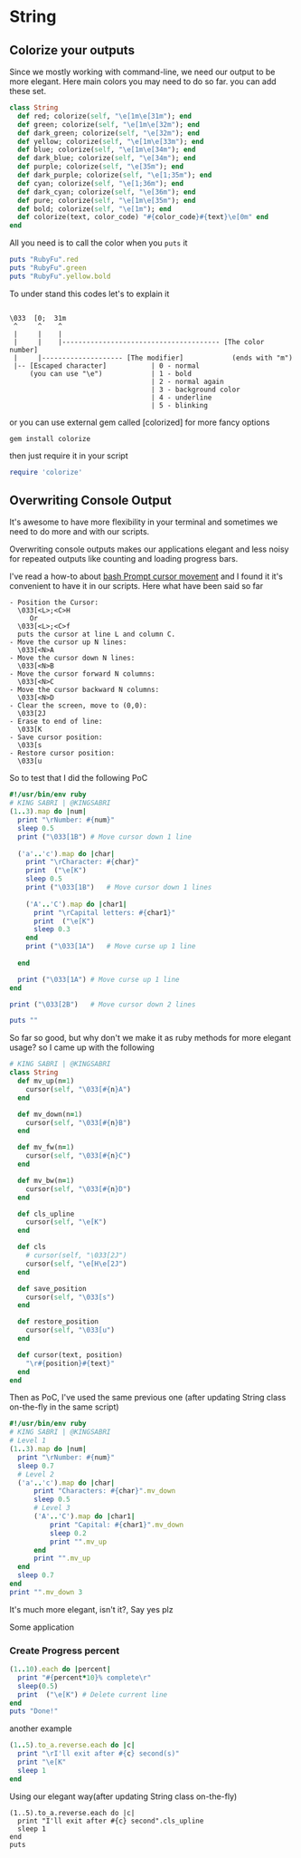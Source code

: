 # String

## Colorize your outputs
Since we mostly working with command-line, we need our output to be more elegant. Here main colors you may need to do so far. you can add these set.

```ruby
class String
  def red; colorize(self, "\e[1m\e[31m"); end
  def green; colorize(self, "\e[1m\e[32m"); end
  def dark_green; colorize(self, "\e[32m"); end
  def yellow; colorize(self, "\e[1m\e[33m"); end
  def blue; colorize(self, "\e[1m\e[34m"); end
  def dark_blue; colorize(self, "\e[34m"); end
  def purple; colorize(self, "\e[35m"); end
  def dark_purple; colorize(self, "\e[1;35m"); end
  def cyan; colorize(self, "\e[1;36m"); end
  def dark_cyan; colorize(self, "\e[36m"); end
  def pure; colorize(self, "\e[1m\e[35m"); end
  def bold; colorize(self, "\e[1m"); end
  def colorize(text, color_code) "#{color_code}#{text}\e[0m" end
end
```
All you need is to call the color when you ```puts``` it
```ruby
puts "RubyFu".red
puts "RubyFu".green
puts "RubyFu".yellow.bold
```

To under stand this codes let's to explain it

```

\033  [0;  31m
 ^     ^    ^    
 |     |    |
 |     |    |--------------------------------------- [The color number]
 |     |-------------------- [The modifier]            (ends with "m")
 |-- [Escaped character]           | 0 - normal                     
     (you can use "\e")            | 1 - bold
                                   | 2 - normal again
                                   | 3 - background color
                                   | 4 - underline
                                   | 5 - blinking
```

or you can use external gem called [colorized] for more fancy options
```
gem install colorize
```
then just require it in your script
```ruby
require 'colorize'
```

## Overwriting Console Output
It's awesome to have more flexibility  in your terminal and sometimes we need to do more and with our scripts.

Overwriting console outputs makes our applications elegant and less noisy for repeated outputs like counting and loading progress bars.

I've read a how-to about [bash Prompt cursor movement][2] and I found it it's convenient to have it in our scripts. Here what have been said so far
```
- Position the Cursor:
  \033[<L>;<C>H
     Or
  \033[<L>;<C>f
  puts the cursor at line L and column C.
- Move the cursor up N lines:
  \033[<N>A
- Move the cursor down N lines:
  \033[<N>B
- Move the cursor forward N columns:
  \033[<N>C
- Move the cursor backward N columns:
  \033[<N>D
- Clear the screen, move to (0,0):
  \033[2J
- Erase to end of line:
  \033[K
- Save cursor position:
  \033[s
- Restore cursor position:
  \033[u
```
So to test that I did the following PoC 
```ruby
#!/usr/bin/env ruby
# KING SABRI | @KINGSABRI
(1..3).map do |num|
  print "\rNumber: #{num}"
  sleep 0.5
  print ("\033[1B")	# Move cursor down 1 line 
  
  ('a'..'c').map do |char|
    print "\rCharacter: #{char}"
    print  ("\e[K")
    sleep 0.5
    print ("\033[1B")	# Move cursor down 1 lines
    
    ('A'..'C').map do |char1|
      print "\rCapital letters: #{char1}"
      print  ("\e[K")
      sleep 0.3
    end
    print ("\033[1A")	# Move curse up 1 line
    
  end

  print ("\033[1A")	# Move curse up 1 line
end

print ("\033[2B")	# Move cursor down 2 lines

puts ""
```

So far so good, but why don't we make it as ruby methods for more elegant usage? so I came up with the following
```ruby
# KING SABRI | @KINGSABRI
class String
  def mv_up(n=1)
    cursor(self, "\033[#{n}A")
  end

  def mv_down(n=1)
    cursor(self, "\033[#{n}B")
  end

  def mv_fw(n=1)
    cursor(self, "\033[#{n}C")
  end

  def mv_bw(n=1)
    cursor(self, "\033[#{n}D")
  end

  def cls_upline
    cursor(self, "\e[K")
  end

  def cls
    # cursor(self, "\033[2J")
    cursor(self, "\e[H\e[2J")
  end

  def save_position
    cursor(self, "\033[s")
  end

  def restore_position
    cursor(self, "\033[u")
  end

  def cursor(text, position)
    "\r#{position}#{text}"
  end
end
```

Then as PoC, I've used the same previous one (after updating String class on-the-fly in the same script)
```ruby
#!/usr/bin/env ruby
# KING SABRI | @KINGSABRI
# Level 1
(1..3).map do |num|
  print "\rNumber: #{num}"
  sleep 0.7
  # Level 2
  ('a'..'c').map do |char|
      print "Characters: #{char}".mv_down
      sleep 0.5
      # Level 3
      ('A'..'C').map do |char1|
          print "Capital: #{char1}".mv_down
          sleep 0.2
          print "".mv_up
      end
      print "".mv_up
  end
  sleep 0.7
end
print "".mv_down 3
```
It's much more elegant, isn't it?, Say yes plz


Some application
### Create Progress percent

```ruby
(1..10).each do |percent|
  print "#{percent*10}% complete\r"
  sleep(0.5)
  print  ("\e[K") # Delete current line
end
puts "Done!"
```
another example

```ruby
(1..5).to_a.reverse.each do |c|
  print "\rI'll exit after #{c} second(s)"
  print "\e[K"
  sleep 1
end
```

Using our elegant way(after updating String class on-the-fly)
```
(1..5).to_a.reverse.each do |c|
  print "I'll exit after #{c} second".cls_upline
  sleep 1
end
puts 
```

<br><br><br>
---
[1]: https://github.com/fazibear/colorize
[2]: http://www.tldp.org/HOWTO/Bash-Prompt-HOWTO/x361.html





